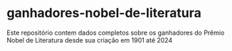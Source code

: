 # ganhadores-nobel-de-literatura
Este repositório contem dados completos sobre os ganhadores do Prêmio Nobel de Literatura desde sua criação em 1901 até 2024
